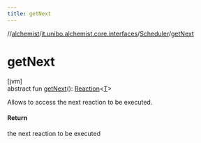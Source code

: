 ```yaml
---
title: getNext
---
```

//[alchemist](../../../index.html)/[it.unibo.alchemist.core.interfaces](../index.html)/[Scheduler](index.html)/[getNext](get-next.html)



# getNext



[jvm]\
abstract fun [getNext](get-next.html)(): [Reaction](../../it.unibo.alchemist.model.interfaces/-reaction/index.html)<[T](../../it.unibo.alchemist.boundary.interfaces/-output-monitor/index.html)>



Allows to access the next reaction to be executed.



#### Return



the next reaction to be executed





